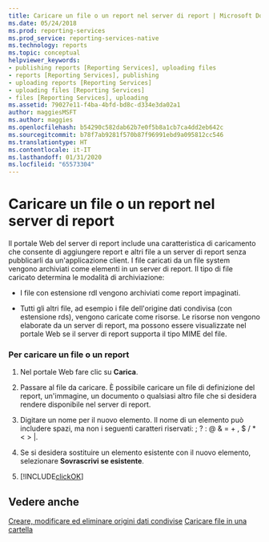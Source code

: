 ```yaml
---
title: Caricare un file o un report nel server di report | Microsoft Docs
ms.date: 05/24/2018
ms.prod: reporting-services
ms.prod_service: reporting-services-native
ms.technology: reports
ms.topic: conceptual
helpviewer_keywords:
- publishing reports [Reporting Services], uploading files
- reports [Reporting Services], publishing
- uploading reports [Reporting Services]
- uploading files [Reporting Services]
- files [Reporting Services], uploading
ms.assetid: 79027e11-f4ba-4bfd-bd8c-d334e3da02a1
author: maggiesMSFT
ms.author: maggies
ms.openlocfilehash: b54290c582dab62b7e0f5b8a1cb7ca4dd2eb642c
ms.sourcegitcommit: b78f7ab9281f570b87f96991ebd9a095812cc546
ms.translationtype: HT
ms.contentlocale: it-IT
ms.lasthandoff: 01/31/2020
ms.locfileid: "65573304"
---
```

# <a name="upload-a-file-or-report-in-the-report-server"></a>Caricare un file o un report nel server di report
Il portale Web del server di report include una caratteristica di caricamento che consente di aggiungere report e altri file a un server di report senza pubblicarli da un'applicazione client. I file caricati da un file system vengono archiviati come elementi in un server di report. Il tipo di file caricato determina le modalità di archiviazione:  
  
-   I file con estensione rdl vengono archiviati come report impaginati.  
  
-   Tutti gli altri file, ad esempio i file dell'origine dati condivisa (con estensione rds), vengono caricate come risorse. Le risorse non vengono elaborate da un server di report, ma possono essere visualizzate nel portale Web se il server di report supporta il tipo MIME del file.  
  
### <a name="to-upload-a-file-or-report"></a>Per caricare un file o un report  
  
1.  Nel portale Web fare clic su **Carica**.  
  
4.  Passare al file da caricare. È possibile caricare un file di definizione del report, un'immagine, un documento o qualsiasi altro file che si desidera rendere disponibile nel server di report.  
  
5.  Digitare un nome per il nuovo elemento. Il nome di un elemento può includere spazi, ma non i seguenti caratteri riservati: \; \? \: \@ \& \= \+ \, \$ \/ \* \< \> \|.  
  
6.  Se si desidera sostituire un elemento esistente con il nuovo elemento, selezionare **Sovrascrivi se esistente**.  
  
7.  [!INCLUDE[clickOK](../../includes/clickok-md.md)]  
  
## <a name="see-also"></a>Vedere anche   
[Creare, modificare ed eliminare origini dati condivise](../../reporting-services/report-data/create-modify-and-delete-shared-data-sources-ssrs.md)
[Caricare file in una cartella](../../reporting-services/report-server/upload-files-to-a-folder.md)  
  
  
